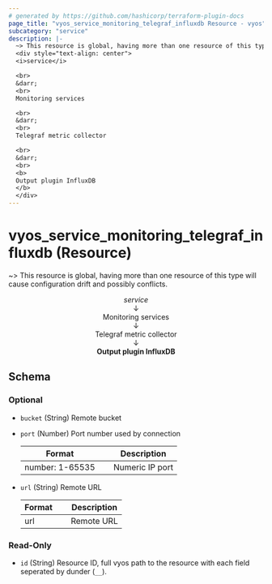 ```yaml
---
# generated by https://github.com/hashicorp/terraform-plugin-docs
page_title: "vyos_service_monitoring_telegraf_influxdb Resource - vyos"
subcategory: "service"
description: |-
  ~> This resource is global, having more than one resource of this type will cause configuration drift and possibly conflicts.
  <div style="text-align: center">
  <i>service</i>

  <br>
  &darr;
  <br>
  Monitoring services

  <br>
  &darr;
  <br>
  Telegraf metric collector

  <br>
  &darr;
  <br>
  <b>
  Output plugin InfluxDB
  </b>
  </div>
---
```


# vyos_service_monitoring_telegraf_influxdb (Resource)

~> This resource is global, having more than one resource of this type will cause configuration drift and possibly conflicts.

<div style="text-align: center">
<i>service</i>

<br>
&darr;
<br>
Monitoring services

<br>
&darr;
<br>
Telegraf metric collector

<br>
&darr;
<br>
<b>
Output plugin InfluxDB
</b>
</div>



<!-- schema generated by tfplugindocs -->
## Schema

### Optional

- `bucket` (String) Remote bucket
- `port` (Number) Port number used by connection

    |  Format &emsp; | Description  |
    |----------|---------------|
    |  number: 1-65535  &emsp; |  Numeric IP port  |
- `url` (String) Remote URL

    |  Format &emsp; | Description  |
    |----------|---------------|
    |  url  &emsp; |  Remote URL  |

### Read-Only

- `id` (String) Resource ID, full vyos path to the resource with each field seperated by dunder (`__`).
